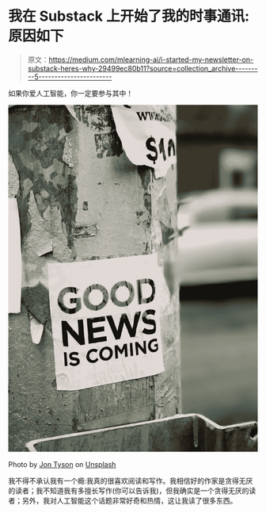 # 我在 Substack 上开始了我的时事通讯:原因如下

> 原文：<https://medium.com/mlearning-ai/i-started-my-newsletter-on-substack-heres-why-29499ec80b11?source=collection_archive---------5----------------------->

如果你爱人工智能，你一定要参与其中！

![](img/8d84fa987e3f1bb40cb150412b16ca7d.png)

Photo by [Jon Tyson](https://unsplash.com/@jontyson?utm_source=unsplash&utm_medium=referral&utm_content=creditCopyText) on [Unsplash](https://unsplash.com/s/photos/newsletter?utm_source=unsplash&utm_medium=referral&utm_content=creditCopyText)

我不得不承认我有一个瘾:我真的很喜欢阅读和写作。我相信好的作家是贪得无厌的读者；我不知道我有多擅长写作(你可以告诉我)，但我确实是一个贪得无厌的读者；另外，我对人工智能这个话题非常好奇和热情，这让我读了很多东西。
